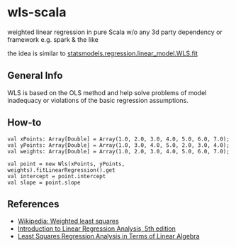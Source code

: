 # wls-scala

weighted linear regression in pure Scala w/o any 3d party dependency or framework e.g. spark & the like

the idea is similar to [statsmodels.regression.linear_model.WLS.fit](https://tinyurl.com/y3vkn5d2)

## General Info

WLS is based on the OLS method and help solve problems of model inadequacy or violations of the basic regression
assumptions.

## How-to

```
val xPoints: Array[Double] = Array(1.0, 2.0, 3.0, 4.0, 5.0, 6.0, 7.0);
val yPoints: Array[Double] = Array(1.0, 3.0, 4.0, 5.0, 2.0, 3.0, 4.0);
val weights: Array[Double] = Array(1.0, 2.0, 3.0, 4.0, 5.0, 6.0, 7.0);

val point = new Wls(xPoints, yPoints, weights).fitLinearRegression().get
val intercept = point.intercept
val slope = point.slope
```

## References

- [Wikipedia: Weighted least squares](https://en.wikipedia.org/wiki/Weighted_least_squares)
- [Introduction to Linear Regression Analysis, 5th edition](https://tinyurl.com/y3clfnrs)
- [Least Squares Regression Analysis in Terms of Linear Algebra](https://tinyurl.com/y485qhlg) 

